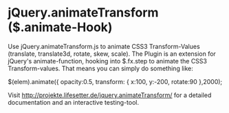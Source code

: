 jQuery.animateTransform ($.animate-Hook)
=======================

Use jQuery.animateTransform.js to animate CSS3 Transform-Values (translate, translate3d, rotate, skew, scale). 
The Plugin is an extension for jQuery's animate-function, hooking into $.fx.step to animate the CSS3 Transform-values.
That means you can simply do something like:

$(elem).animate({
  opacity:0.5,
  transform: {
    x:100,
    y:-200,
    rotate:90
  },2000);

Visit http://projekte.lifesetter.de/jquery.animateTransform/ for a detailed documentation and an interactive testing-tool.
